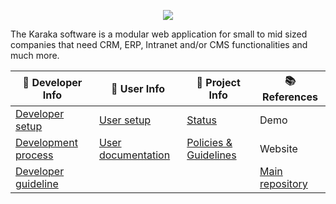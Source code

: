 <p align="center">
  <img src="https://raw.githubusercontent.com/Karaka-Management/Metrics/master/metrics.plugin.languages.svg">
</p>

The Karaka software is a modular web application for small to mid sized companies that need CRM, ERP, Intranet and/or CMS functionalities and much more.

| :orange_book: Developer Info | :green_book: User Info | :blue_book: Project Info | :books: References |
| ---------------------------- | ---------------------- | ------------------------ | -------------------- |
| [Developer setup](https://github.com/Karaka-Management/Developer-Guide/blob/develop/general/setup.md) | [User setup](https://github.com/Karaka-Management/Documentation/blob/develop/setup/install.md) | [Status](https://github.com/Karaka-Management/Docs/blob/master/Project/PROJECT.md) | Demo |
| [Development process](https://github.com/Karaka-Management/Docs/blob/master/Processes/Development.md) | [User documentation](https://github.com/Karaka-Management/Documentation) | [Policies & Guidelines](https://github.com/Karaka-Management/Docs/tree/master/Policies%20%26%20Guidelines) | Website |
| [Developer guideline](https://github.com/Karaka-Management/Developer-Guide) | | | [Main repository](https://github.com/Karaka-Management/Karaka) |
